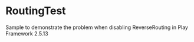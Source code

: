 # RoutingTest
Sample to demonstrate the problem when disabling ReverseRouting in Play Framework 2.5.13
